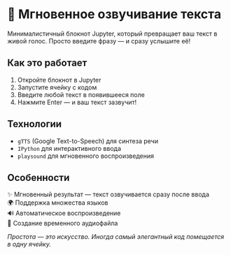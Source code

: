 # 🎤 Мгновенное озвучивание текста

Минималистичный блокнот Jupyter, который превращает ваш текст в живой голос. Просто введите фразу — и сразу услышите её!

## Как это работает

1. Откройте блокнот в Jupyter
2. Запустите ячейку с кодом
3. Введите любой текст в появившееся поле
4. Нажмите Enter — и ваш текст зазвучит!

## Технологии

- `gTTS` (Google Text-to-Speech) для синтеза речи
- `IPython` для интерактивного ввода
- `playsound` для мгновенного воспроизведения

## Особенности

✨ Мгновенный результат — текст озвучивается сразу после ввода  
🌍 Поддержка множества языков  
🔊 Автоматическое воспроизведение  
💾 Создание временного аудиофайла  

*Простота — это искусство. Иногда самый элегантный код помещается в одну ячейку.*
